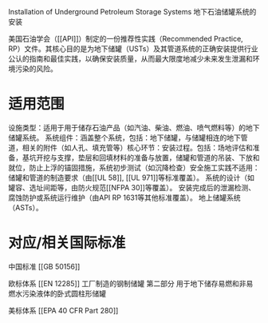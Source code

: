 Installation of Underground Petroleum Storage Systems
地下石油储罐系统的安装

美国石油学会（[[API]]）制定的一份​​推荐性实践（Recommended Practice, RP）​​ 文件。其核心目的是为地下储罐（USTs）及其管道系统的​​正确安装​​提供行业公认的指南和最佳实践，以确保安装质量，从而最大限度地减少未来发生泄漏和环境污染的风险。

# 适用范围

设施类型​​：适用于用于储存​​石油产品​​（如汽油、柴油、燃油、喷气燃料等）的​​地下储罐系统​​。
系统组件​​：涵盖整个系统，包括：地下储罐，与储罐相连的地下管道，相关的附件（如人孔、填充管等）
​​核心环节​​：​​安装过程​​。包括：场地评估和准备，基坑开挖与支撑，垫层和回填材料的准备与放置，储罐和管道的吊装、下放和就位，防止上浮的锚固措施，系统初步测试（如沉降检查）安全施工实践
​​
​​不适用：
储罐和管道的​​制造​​要求（由[[UL 58]], [[UL 971]]等标准覆盖）。
系统的​​设计​​（如罐容、选址间距等，由防火规范[[NFPA 30]]等覆盖）。
安装完成后的​​泄漏检测、腐蚀防护或系统运行维护​​（由API RP 1631等其他标准覆盖）。
地上储罐系统（ASTs）。

# 对应/相关国际标准

中国标准
[[GB 50156]]

欧标体系
[[EN 12285]] 工厂制造的钢制储罐 第二部分 用于地下储存易燃和非易燃水污染液体的卧式圆柱形储罐

美标体系
[[EPA 40 CFR Part 280​]] 





